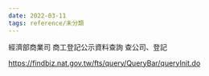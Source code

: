 ```yaml
---
date: 2022-03-11
tags: reference/未分類
---
```


 經濟部商業司
 商工登記公示資料查詢
 查公司、登記
 
 https://findbiz.nat.gov.tw/fts/query/QueryBar/queryInit.do